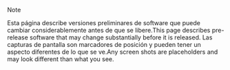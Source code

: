 > [!NOTE]
> <span data-ttu-id="9ed02-101">Esta página describe versiones preliminares de software que puede cambiar considerablemente antes de que se libere.</span><span class="sxs-lookup"><span data-stu-id="9ed02-101">This page describes pre-release software that may change substantially before it is released.</span></span> <span data-ttu-id="9ed02-102">Las capturas de pantalla son marcadores de posición y pueden tener un aspecto diferentes de lo que se ve.</span><span class="sxs-lookup"><span data-stu-id="9ed02-102">Any screen shots are placeholders and may look different than what you see.</span></span> 